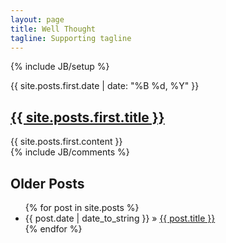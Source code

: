 ```yaml
---
layout: page
title: Well Thought
tagline: Supporting tagline
---
```

{% include JB/setup %}

<article>
  <time datetime="{{ site.posts.first.date | xmlschema }}">{{ site.posts.first.date | date: "%B %d, %Y" }}</time>
  <h2><a href="{{ site.posts.first.url }}">{{ site.posts.first.title }}</a></h2>
  {{ site.posts.first.content }}
</article>
  
<div class="comments">
 {% include JB/comments %}
</div> 

<h2> Older Posts </h2>
<ul class="posts">
  {% for post in site.posts %}
    <li><span>{{ post.date | date_to_string }}</span> &raquo; <a href="{{ BASE_PATH }}{{ post.url }}">{{ post.title }}</a></li>
  {% endfor %}
</ul>
